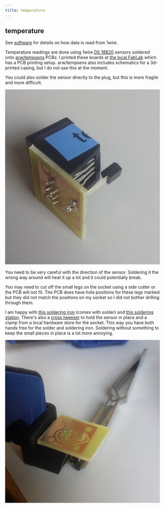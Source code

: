 ```yaml
---
title: temperature
---
```


## temperature

See [software](software.html) for details on how data is read from 1wire.

Temperature readings are done using 1wire [DS 18B20](https://www.reichelt.de/ICs-CA-HV-/DS-18B20/3/index.html?ACTION=3&LA=446&ARTICLE=58169&GROUPID=7209&artnr=DS+18B20) sensors soldered onto [arw/tempsens](https://gitlab.cs.fau.de/arw/tempsens) PCBs. I printed these boards at [the local FabLab](http://fablab.fau.de/) which has a PCB printing setup. arw/tempsens also includes schematics for a 3d-printed casing, but I do not use this at the moment.

You could also solder the sensor directly to the plug, but this is more fragile and more difficult.

![Temperature sensing module](images/temp_sensor.png)

You need to be very careful with the direction of the sensor. Soldering it the wrong way around will heat it up a lot and it could potentially break.

You may need to cut off the small legs on the socket using a side cutter or the PCB will not fit. The PCB does have hole positions for these legs marked but they did not match the positions on my socket so I did not bother drilling through them.

I am happy with [this soldering iron](https://www.amazon.de/gp/product/B01LXH7BLN) (comes with solder) and [this soldering station](https://www.amazon.de/gp/product/B000V8GRAS). There's also a [cross tweezer](https://www.reichelt.de/Pinzetten/PZ-3/3/index.html?ACTION=3&LA=5&ARTICLE=15036&GROUPID=574&artnr=PZ+3) to hold the sensor in place and a clamp from a local hardware store for the socket. This way you have both hands free for the solder and soldering iron. Soldering without something to keep the small pieces in place is a lot more annoying.

![soldering setup](images/soldering_setup.png)